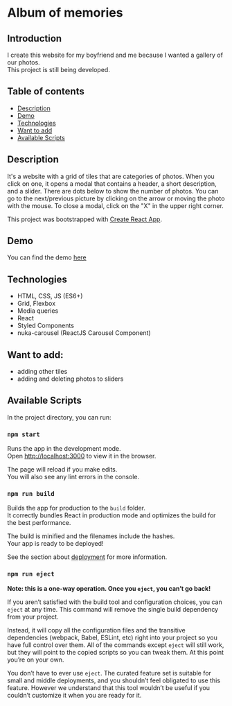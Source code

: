 # Album of memories

## Introduction
I create this website for my boyfriend and me because I wanted a gallery of our photos.<br/>This project is still being developed.

## Table of contents
* [Description](#description)
* [Demo](#demo)
* [Technologies](#technologies)
* [Want to add](#want-to-add)
* [Available Scripts](#available-scripts)

## Description
It's a website with a grid of tiles that are categories of photos. When you click on one, it opens a modal that contains a header, a short description, and a slider. There are dots below to show the number of photos. You can go to the next/previous picture by clicking on the arrow or moving the photo with the mouse. To close a modal, click on the "X" in the upper right corner.

This project was bootstrapped with [Create React App](https://github.com/facebook/create-react-app).

## Demo
You can find the demo <a href="https://olachrzan.github.io/album/">here</a>

## Technologies
- HTML, CSS, JS (ES6+)
- Grid, Flexbox
- Media queries
- React
- Styled Components
- nuka-carousel (ReactJS Carousel Component)

## Want to add:
- adding other tiles
- adding and deleting photos to sliders

## Available Scripts

In the project directory, you can run:

### `npm start`

Runs the app in the development mode.\
Open [http://localhost:3000](http://localhost:3000) to view it in the browser.

The page will reload if you make edits.\
You will also see any lint errors in the console.


### `npm run build`

Builds the app for production to the `build` folder.\
It correctly bundles React in production mode and optimizes the build for the best performance.

The build is minified and the filenames include the hashes.\
Your app is ready to be deployed!

See the section about [deployment](https://facebook.github.io/create-react-app/docs/deployment) for more information.

### `npm run eject`

**Note: this is a one-way operation. Once you `eject`, you can’t go back!**

If you aren’t satisfied with the build tool and configuration choices, you can `eject` at any time. This command will remove the single build dependency from your project.

Instead, it will copy all the configuration files and the transitive dependencies (webpack, Babel, ESLint, etc) right into your project so you have full control over them. All of the commands except `eject` will still work, but they will point to the copied scripts so you can tweak them. At this point you’re on your own.

You don’t have to ever use `eject`. The curated feature set is suitable for small and middle deployments, and you shouldn’t feel obligated to use this feature. However we understand that this tool wouldn’t be useful if you couldn’t customize it when you are ready for it.